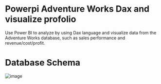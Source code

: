 # Powerpi Adventure Works Dax and visualize profolio
Use Power BI to analyze by using Dax language and visualize data from the Adventure Works database, such as sales performance and revenue/cost/profit.

# Database Schema
![image](https://user-images.githubusercontent.com/102432489/182585923-8f56c45d-a1d1-420b-8727-b27804631de5.png)
